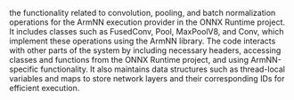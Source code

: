 the functionality related to convolution, pooling, and batch normalization operations for the ArmNN execution provider in the ONNX Runtime project. It includes classes such as FusedConv, Pool, MaxPoolV8, and Conv, which implement these operations using the ArmNN library. The code interacts with other parts of the system by including necessary headers, accessing classes and functions from the ONNX Runtime project, and using ArmNN-specific functionality. It also maintains data structures such as thread-local variables and maps to store network layers and their corresponding IDs for efficient execution.